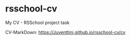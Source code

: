# rsschool-cv
My CV - RSSchool project task

CV-MarkDown:
https://Juventtini.github.io/rsschool-cv/cv
